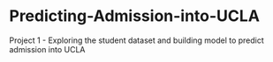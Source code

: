 # Predicting-Admission-into-UCLA
Project 1 -  Exploring the student dataset and building model to predict admission into UCLA
